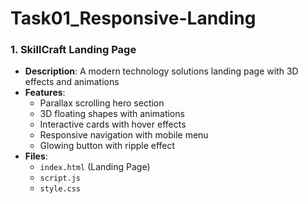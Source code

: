 # Task01_Responsive-Landing

### 1. SkillCraft Landing Page
- **Description**: A modern technology solutions landing page with 3D effects and animations
- **Features**:
  - Parallax scrolling hero section
  - 3D floating shapes with animations
  - Interactive cards with hover effects
  - Responsive navigation with mobile menu
  - Glowing button with ripple effect
- **Files**:
  - `index.html` (Landing Page)
  - `script.js`
  - `style.css`
